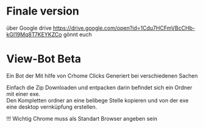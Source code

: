 
# Finale version
über Google drive
https://drive.google.com/open?id=1Cdu7HCFmVBcCHb-kGI19Mq8T7KEYKZCo
gönnt euch


# View-Bot Beta
Ein Bot der Mit hilfe von Crhome Clicks Generiert bei verschiedenen Sachen

Einfach die Zip Downloaden und entpacken darin befindet sich ein Ordner mit einer exe.  
Den Kompletten ordner an eine belibege Stelle kopieren und von der exe eine desktop vernküpfung erstellen.

!!! Wichtig Chrome muss als Standart Browser angeben sein


